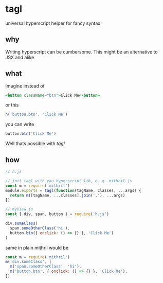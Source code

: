 # tagl

universal hyperscript helper for fancy syntax

## why

Writing hyperscript can be cumbersome. This might be an alternative to JSX and alike

## what

Imagine instead of

```jsx
<button className="btn">Click Me</button>
```

or this

```js
h('button.btn', 'Click Me')
```

you can write

```js
button.btn('Click Me')
```

Well thats possible with _tagl_

## how

```js
// h.js

// init tagl with you hyperscript lib, e. g. mithril.js
const m = require('mithril')
module.exports = tagl(function(tagName, classes, ...args) {
  return m([tagName, ...classes].join('.'), ...args)
})
```

```js
// myView.js
const { div, span, button } = require('h.js')

div.someClass(
  span.someOtherClass('hi'),
  button.btn({ onclick: () => {} }, 'Click Me')
)
```

same in plain mithril would be

```js
const m = require('mithril')
m('div.someClass', [
  m('span.someOtherClass', 'hi'),
  m('button.btn', { onclick: () => {} }, 'Click Me'),
])
```
